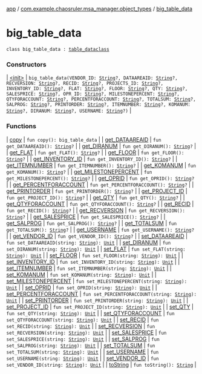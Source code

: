 [app](../../index.md) / [com.example.chaosruler.msa_manager.object_types](../index.md) / [big_table_data](.)

# big_table_data

`class big_table_data : `[`table_dataclass`](../../com.example.chaosruler.msa_manager.abstraction_classes/table_dataclass/index.md)

### Constructors

| [&lt;init&gt;](-init-.md) | `big_table_data(VENDOR_ID: `[`String`](https://kotlinlang.org/api/latest/jvm/stdlib/kotlin/-string/index.html)`?, DATAAREAID: `[`String`](https://kotlinlang.org/api/latest/jvm/stdlib/kotlin/-string/index.html)`?, RECVERSION: `[`String`](https://kotlinlang.org/api/latest/jvm/stdlib/kotlin/-string/index.html)`?, RECID: `[`String`](https://kotlinlang.org/api/latest/jvm/stdlib/kotlin/-string/index.html)`?, PROJECTS_ID: `[`String`](https://kotlinlang.org/api/latest/jvm/stdlib/kotlin/-string/index.html)`?, INVENTORY_ID: `[`String`](https://kotlinlang.org/api/latest/jvm/stdlib/kotlin/-string/index.html)`?, FLAT: `[`String`](https://kotlinlang.org/api/latest/jvm/stdlib/kotlin/-string/index.html)`?, FLOOR: `[`String`](https://kotlinlang.org/api/latest/jvm/stdlib/kotlin/-string/index.html)`?, QTY: `[`String`](https://kotlinlang.org/api/latest/jvm/stdlib/kotlin/-string/index.html)`?, SALESPRICE: `[`String`](https://kotlinlang.org/api/latest/jvm/stdlib/kotlin/-string/index.html)`?, OPR_ID: `[`String`](https://kotlinlang.org/api/latest/jvm/stdlib/kotlin/-string/index.html)`?, MILESTONEPERCENT: `[`String`](https://kotlinlang.org/api/latest/jvm/stdlib/kotlin/-string/index.html)`?, QTYFORACCOUNT: `[`String`](https://kotlinlang.org/api/latest/jvm/stdlib/kotlin/-string/index.html)`?, PERCENTFORACCOUNT: `[`String`](https://kotlinlang.org/api/latest/jvm/stdlib/kotlin/-string/index.html)`?, TOTALSUM: `[`String`](https://kotlinlang.org/api/latest/jvm/stdlib/kotlin/-string/index.html)`?, SALPROG: `[`String`](https://kotlinlang.org/api/latest/jvm/stdlib/kotlin/-string/index.html)`?, PRINTORDER: `[`String`](https://kotlinlang.org/api/latest/jvm/stdlib/kotlin/-string/index.html)`?, ITEMNUMBER: `[`String`](https://kotlinlang.org/api/latest/jvm/stdlib/kotlin/-string/index.html)`?, KOMANUM: `[`String`](https://kotlinlang.org/api/latest/jvm/stdlib/kotlin/-string/index.html)`?, DIRANUM: `[`String`](https://kotlinlang.org/api/latest/jvm/stdlib/kotlin/-string/index.html)`?, USERNAME: `[`String`](https://kotlinlang.org/api/latest/jvm/stdlib/kotlin/-string/index.html)`?)` |

### Functions

| [copy](copy.md) | `fun copy(): big_table_data` |
| [get_DATAAREAID](get_-d-a-t-a-a-r-e-a-i-d.md) | `fun get_DATAAREAID(): `[`String`](https://kotlinlang.org/api/latest/jvm/stdlib/kotlin/-string/index.html)`?` |
| [get_DIRANUM](get_-d-i-r-a-n-u-m.md) | `fun get_DIRANUM(): `[`String`](https://kotlinlang.org/api/latest/jvm/stdlib/kotlin/-string/index.html)`?` |
| [get_FLAT](get_-f-l-a-t.md) | `fun get_FLAT(): `[`String`](https://kotlinlang.org/api/latest/jvm/stdlib/kotlin/-string/index.html)`?` |
| [get_FLOOR](get_-f-l-o-o-r.md) | `fun get_FLOOR(): `[`String`](https://kotlinlang.org/api/latest/jvm/stdlib/kotlin/-string/index.html)`?` |
| [get_INVENTORY_ID](get_-i-n-v-e-n-t-o-r-y_-i-d.md) | `fun get_INVENTORY_ID(): `[`String`](https://kotlinlang.org/api/latest/jvm/stdlib/kotlin/-string/index.html)`?` |
| [get_ITEMNUMBER](get_-i-t-e-m-n-u-m-b-e-r.md) | `fun get_ITEMNUMBER(): `[`String`](https://kotlinlang.org/api/latest/jvm/stdlib/kotlin/-string/index.html)`?` |
| [get_KOMANUM](get_-k-o-m-a-n-u-m.md) | `fun get_KOMANUM(): `[`String`](https://kotlinlang.org/api/latest/jvm/stdlib/kotlin/-string/index.html)`?` |
| [get_MILESTONEPERCENT](get_-m-i-l-e-s-t-o-n-e-p-e-r-c-e-n-t.md) | `fun get_MILESTONEPERCENT(): `[`String`](https://kotlinlang.org/api/latest/jvm/stdlib/kotlin/-string/index.html)`?` |
| [get_OPRID](get_-o-p-r-i-d.md) | `fun get_OPRID(): `[`String`](https://kotlinlang.org/api/latest/jvm/stdlib/kotlin/-string/index.html)`?` |
| [get_PERCENTFORACCOUNT](get_-p-e-r-c-e-n-t-f-o-r-a-c-c-o-u-n-t.md) | `fun get_PERCENTFORACCOUNT(): `[`String`](https://kotlinlang.org/api/latest/jvm/stdlib/kotlin/-string/index.html)`?` |
| [get_PRINTORDER](get_-p-r-i-n-t-o-r-d-e-r.md) | `fun get_PRINTORDER(): `[`String`](https://kotlinlang.org/api/latest/jvm/stdlib/kotlin/-string/index.html)`?` |
| [get_PROJECT_ID](get_-p-r-o-j-e-c-t_-i-d.md) | `fun get_PROJECT_ID(): `[`String`](https://kotlinlang.org/api/latest/jvm/stdlib/kotlin/-string/index.html)`?` |
| [get_QTY](get_-q-t-y.md) | `fun get_QTY(): `[`String`](https://kotlinlang.org/api/latest/jvm/stdlib/kotlin/-string/index.html)`?` |
| [get_QTYFORACCOUNT](get_-q-t-y-f-o-r-a-c-c-o-u-n-t.md) | `fun get_QTYFORACCOUNT(): `[`String`](https://kotlinlang.org/api/latest/jvm/stdlib/kotlin/-string/index.html)`?` |
| [get_RECID](get_-r-e-c-i-d.md) | `fun get_RECID(): `[`String`](https://kotlinlang.org/api/latest/jvm/stdlib/kotlin/-string/index.html)`?` |
| [get_RECVERSION](get_-r-e-c-v-e-r-s-i-o-n.md) | `fun get_RECVERSION(): `[`String`](https://kotlinlang.org/api/latest/jvm/stdlib/kotlin/-string/index.html)`?` |
| [get_SALESPRICE](get_-s-a-l-e-s-p-r-i-c-e.md) | `fun get_SALESPRICE(): `[`String`](https://kotlinlang.org/api/latest/jvm/stdlib/kotlin/-string/index.html)`?` |
| [get_SALPROG](get_-s-a-l-p-r-o-g.md) | `fun get_SALPROG(): `[`String`](https://kotlinlang.org/api/latest/jvm/stdlib/kotlin/-string/index.html)`?` |
| [get_TOTALSUM](get_-t-o-t-a-l-s-u-m.md) | `fun get_TOTALSUM(): `[`String`](https://kotlinlang.org/api/latest/jvm/stdlib/kotlin/-string/index.html)`?` |
| [get_USERNAME](get_-u-s-e-r-n-a-m-e.md) | `fun get_USERNAME(): `[`String`](https://kotlinlang.org/api/latest/jvm/stdlib/kotlin/-string/index.html)`?` |
| [get_VENDOR_ID](get_-v-e-n-d-o-r_-i-d.md) | `fun get_VENDOR_ID(): `[`String`](https://kotlinlang.org/api/latest/jvm/stdlib/kotlin/-string/index.html)`?` |
| [set_DATAAREAID](set_-d-a-t-a-a-r-e-a-i-d.md) | `fun set_DATAAREAID(string: `[`String`](https://kotlinlang.org/api/latest/jvm/stdlib/kotlin/-string/index.html)`): `[`Unit`](https://kotlinlang.org/api/latest/jvm/stdlib/kotlin/-unit/index.html) |
| [set_DIRANUM](set_-d-i-r-a-n-u-m.md) | `fun set_DIRANUM(string: `[`String`](https://kotlinlang.org/api/latest/jvm/stdlib/kotlin/-string/index.html)`): `[`Unit`](https://kotlinlang.org/api/latest/jvm/stdlib/kotlin/-unit/index.html) |
| [set_FLAT](set_-f-l-a-t.md) | `fun set_FLAT(string: `[`String`](https://kotlinlang.org/api/latest/jvm/stdlib/kotlin/-string/index.html)`): `[`Unit`](https://kotlinlang.org/api/latest/jvm/stdlib/kotlin/-unit/index.html) |
| [set_FLOOR](set_-f-l-o-o-r.md) | `fun set_FLOOR(string: `[`String`](https://kotlinlang.org/api/latest/jvm/stdlib/kotlin/-string/index.html)`): `[`Unit`](https://kotlinlang.org/api/latest/jvm/stdlib/kotlin/-unit/index.html) |
| [set_INVENTORY_ID](set_-i-n-v-e-n-t-o-r-y_-i-d.md) | `fun set_INVENTORY_ID(string: `[`String`](https://kotlinlang.org/api/latest/jvm/stdlib/kotlin/-string/index.html)`): `[`Unit`](https://kotlinlang.org/api/latest/jvm/stdlib/kotlin/-unit/index.html) |
| [set_ITEMNUMBER](set_-i-t-e-m-n-u-m-b-e-r.md) | `fun set_ITEMNUMBER(string: `[`String`](https://kotlinlang.org/api/latest/jvm/stdlib/kotlin/-string/index.html)`): `[`Unit`](https://kotlinlang.org/api/latest/jvm/stdlib/kotlin/-unit/index.html) |
| [set_KOMANUM](set_-k-o-m-a-n-u-m.md) | `fun set_KOMANUM(string: `[`String`](https://kotlinlang.org/api/latest/jvm/stdlib/kotlin/-string/index.html)`): `[`Unit`](https://kotlinlang.org/api/latest/jvm/stdlib/kotlin/-unit/index.html) |
| [set_MILESTONEPERCENT](set_-m-i-l-e-s-t-o-n-e-p-e-r-c-e-n-t.md) | `fun set_MILESTONEPERCENT(string: `[`String`](https://kotlinlang.org/api/latest/jvm/stdlib/kotlin/-string/index.html)`): `[`Unit`](https://kotlinlang.org/api/latest/jvm/stdlib/kotlin/-unit/index.html) |
| [set_OPRID](set_-o-p-r-i-d.md) | `fun set_OPRID(string: `[`String`](https://kotlinlang.org/api/latest/jvm/stdlib/kotlin/-string/index.html)`): `[`Unit`](https://kotlinlang.org/api/latest/jvm/stdlib/kotlin/-unit/index.html) |
| [set_PERCENTFORACCOUNT](set_-p-e-r-c-e-n-t-f-o-r-a-c-c-o-u-n-t.md) | `fun set_PERCENTFORACCOUNT(string: `[`String`](https://kotlinlang.org/api/latest/jvm/stdlib/kotlin/-string/index.html)`): `[`Unit`](https://kotlinlang.org/api/latest/jvm/stdlib/kotlin/-unit/index.html) |
| [set_PRINTORDER](set_-p-r-i-n-t-o-r-d-e-r.md) | `fun set_PRINTORDER(string: `[`String`](https://kotlinlang.org/api/latest/jvm/stdlib/kotlin/-string/index.html)`): `[`Unit`](https://kotlinlang.org/api/latest/jvm/stdlib/kotlin/-unit/index.html) |
| [set_PROJECT_ID](set_-p-r-o-j-e-c-t_-i-d.md) | `fun set_PROJECT_ID(string: `[`String`](https://kotlinlang.org/api/latest/jvm/stdlib/kotlin/-string/index.html)`): `[`Unit`](https://kotlinlang.org/api/latest/jvm/stdlib/kotlin/-unit/index.html) |
| [set_QTY](set_-q-t-y.md) | `fun set_QTY(string: `[`String`](https://kotlinlang.org/api/latest/jvm/stdlib/kotlin/-string/index.html)`): `[`Unit`](https://kotlinlang.org/api/latest/jvm/stdlib/kotlin/-unit/index.html) |
| [set_QTYFORACCOUNT](set_-q-t-y-f-o-r-a-c-c-o-u-n-t.md) | `fun set_QTYFORACCOUNT(string: `[`String`](https://kotlinlang.org/api/latest/jvm/stdlib/kotlin/-string/index.html)`): `[`Unit`](https://kotlinlang.org/api/latest/jvm/stdlib/kotlin/-unit/index.html) |
| [set_RECID](set_-r-e-c-i-d.md) | `fun set_RECID(string: `[`String`](https://kotlinlang.org/api/latest/jvm/stdlib/kotlin/-string/index.html)`): `[`Unit`](https://kotlinlang.org/api/latest/jvm/stdlib/kotlin/-unit/index.html) |
| [set_RECVERSION](set_-r-e-c-v-e-r-s-i-o-n.md) | `fun set_RECVERSION(string: `[`String`](https://kotlinlang.org/api/latest/jvm/stdlib/kotlin/-string/index.html)`): `[`Unit`](https://kotlinlang.org/api/latest/jvm/stdlib/kotlin/-unit/index.html) |
| [set_SALESPRICE](set_-s-a-l-e-s-p-r-i-c-e.md) | `fun set_SALESPRICE(string: `[`String`](https://kotlinlang.org/api/latest/jvm/stdlib/kotlin/-string/index.html)`): `[`Unit`](https://kotlinlang.org/api/latest/jvm/stdlib/kotlin/-unit/index.html) |
| [set_SALPROG](set_-s-a-l-p-r-o-g.md) | `fun set_SALPROG(string: `[`String`](https://kotlinlang.org/api/latest/jvm/stdlib/kotlin/-string/index.html)`): `[`Unit`](https://kotlinlang.org/api/latest/jvm/stdlib/kotlin/-unit/index.html) |
| [set_TOTALSUM](set_-t-o-t-a-l-s-u-m.md) | `fun set_TOTALSUM(string: `[`String`](https://kotlinlang.org/api/latest/jvm/stdlib/kotlin/-string/index.html)`): `[`Unit`](https://kotlinlang.org/api/latest/jvm/stdlib/kotlin/-unit/index.html) |
| [set_USERNAME](set_-u-s-e-r-n-a-m-e.md) | `fun set_USERNAME(string: `[`String`](https://kotlinlang.org/api/latest/jvm/stdlib/kotlin/-string/index.html)`): `[`Unit`](https://kotlinlang.org/api/latest/jvm/stdlib/kotlin/-unit/index.html) |
| [set_VENDOR_ID](set_-v-e-n-d-o-r_-i-d.md) | `fun set_VENDOR_ID(string: `[`String`](https://kotlinlang.org/api/latest/jvm/stdlib/kotlin/-string/index.html)`): `[`Unit`](https://kotlinlang.org/api/latest/jvm/stdlib/kotlin/-unit/index.html) |
| [toString](to-string.md) | `fun toString(): `[`String`](https://kotlinlang.org/api/latest/jvm/stdlib/kotlin/-string/index.html) |


